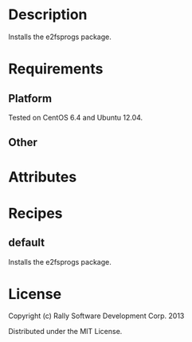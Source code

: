 Description
===========
Installs the e2fsprogs package.

Requirements
============

Platform
--------
Tested on CentOS 6.4 and Ubuntu 12.04.

Other
-----

Attributes
==========

Recipes
=======

default
-------

Installs the e2fsprogs package.

License
=======
Copyright (c) Rally Software Development Corp. 2013

Distributed under the MIT License.
